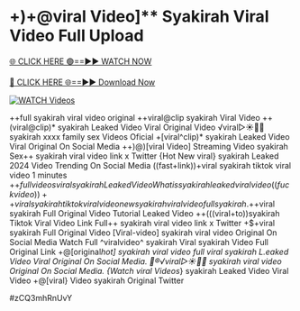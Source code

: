 # +)+@viral Video]** Syakirah Viral Video Full Upload

[🌐 CLICK HERE 🟢==►► WATCH NOW](https://gitload.pages.dev/)

[🔴 CLICK HERE 🌐==►► Download Now](https://gitload.pages.dev/)

[![WATCH Videos](https://i.imgur.com/dJHk4Zq.gif)](https://gitload.pages.dev/)



























++full syakirah viral video original
++viral@clip syakirah Viral Video
++(viral@clip)* syakirah Leaked Video Viral Original Video ️√viral▷☀️👄💥 syakirah xxxx family sex Videos Oficial +[viral^clip)* syakirah Leaked Video Viral Original On Social Media ++)@)[viral Video] Streaming Video syakirah Sex++ syakirah viral video link x Twitter {Hot New viral} syakirah Leaked 2024 Video Trending On Social Media ((fast+link))+viral syakirah tiktok viral video 1 minutes +$+full videos viral syakirah Leaked Video What is syakirah leaked viral video ((fuckvideo))++viral syakirah tiktok viral video
new syakirah viral video full syakirah. +$+viral syakirah Full Original Video Tutorial Leaked Video ++(((viral+to))syakirah Tiktok Viral Video Link Full++ syakirah viral video link x Twitter +$+viral syakirah Full Original Video [Viral-video] syakirah viral video Original On Social Media Watch Full ^viralvideo^ syakirah Viral syakirah Video Full Original Link +@[original*hot] syakirah viral video full
viral syakirah L.eaked Video Viral Original On Social Media.
👙®️√viral▷☀️👄💥 syakirah viral video Original On Social Media. {Watch viral Videos*} syakirah Leaked Video Viral Video +@[viral} Video syakirah Original Twitter


#zCQ3mhRnUvY
